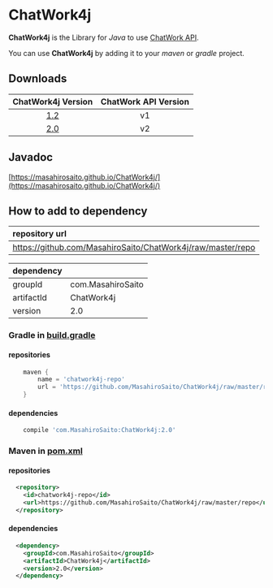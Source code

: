 # ChatWork4j

**ChatWork4j** is the Library for _Java_ to use [ChatWork API](http://developer.chatwork.com/ja/).

You can use **ChatWork4j** by adding it to your _maven_ or _gradle_ project.

## Downloads

| ChatWork4j Version | ChatWork API Version |
| :----------------: | :------------------: |
| [1.2](https://github.com/MasahiroSaito/ChatWork4j/raw/master/repo/com/MasahiroSaito/ChatWork4j/1.2/ChatWork4j-1.2.jar) | v1 |
| [2.0](https://github.com/MasahiroSaito/ChatWork4j/raw/master/repo/com/MasahiroSaito/ChatWork4j/2.0/ChatWork4j-2.0.jar) | v2 |

## Javadoc

[https://masahirosaito.github.io/ChatWork4j/](https://masahirosaito.github.io/ChatWork4j/)

## How to add to dependency

| repository url                                              |
| :---------------------------------------------------------- |
| https://github.com/MasahiroSaito/ChatWork4j/raw/master/repo |

| dependency |                   |
| :--------- | :---------------- |
| groupId    | com.MasahiroSaito |
| artifactId | ChatWork4j        |
| version    | 2.0               |

### Gradle in [build.gradle]()

#### repositories

```gradle
    maven {
        name = 'chatwork4j-repo'
        url = 'https://github.com/MasahiroSaito/ChatWork4j/raw/master/repo'
    }
```

#### dependencies

```gradle
    compile 'com.MasahiroSaito:ChatWork4j:2.0'
```

### Maven in [pom.xml]()

#### repositories

```xml
  <repository>
    <id>chatwork4j-repo</id>
    <url>https://github.com/MasahiroSaito/ChatWork4j/raw/master/repo</url>
  </repository>
```

#### dependencies

```xml
  <dependency>
    <groupId>com.MasahiroSaito</groupId>
    <artifactId>ChatWork4j</artifactId>
    <version>2.0</version>
  </dependency>
```
